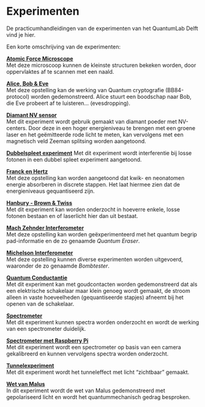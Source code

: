 # Experimenten

De practicumhandleidingen van de experimenten van het QuantumLab Delft vind je hier.
 
Een korte omschrijving van de experimenten:



**[Atomic Force Microscope](afm.md)** 
<br>
Met deze microscoop kunnen de kleinste structuren bekeken worden, door oppervlaktes af te scannen met een naald.

**[Alice, Bob & Eve](crypto.md)** 
<br>
Met deze opstelling kan de werking van Quantum cryptografie (BB84-protocol) worden gedemonstreerd. Alice stuurt een boodschap naar Bob, die Eve probeert af te luisteren... (evesdropping).   

**[Diamant NV sensor](nv.ipynb)**
<br>
Met dit experiment wordt gebruik gemaakt van diamant poeder met NV-centers. Door deze in een hoger energieniveau te brengen met een groene laser en het geëmitteerde rode licht te meten, kan vervolgens met een magnetisch veld Zeeman splitsing worden aangetoond. 

**[Dubbelspleet experiment](dubbel.md)**
Met dit experiment wordt interferentie bij losse fotonen in een dubbel spleet experiment aangetoond. 

**[Franck en Hertz](frank.md)** 
<br>
Met deze opstelling kan worden aangetoond dat kwik- en neonatomen energie absorberen in discrete stappen. Het laat hiermee zien dat de energieniveaus gequantiseerd zijn.

**[Hanbury - Brown & Twiss](hbt.md)**
<br>
Met dit experiment kan worden onderzocht in hoeverre enkele, losse fotonen bestaan en of laserlicht hier dan uit bestaat.

**[Mach Zehnder Interferometer](mach.md)** 
<br>
Met deze opstelling kan worden geëxperimenteerd met het quantum begrip pad-informatie en de zo genaamde *Quantum Eraser*. 

**[Michelson Interferometer](michelson.md)** 
<br>
Met deze opstelling kunnen diverse experimenten worden uitgevoerd, waaronder de zo genaamde *Bombtester*. 

**[Quantum Conductantie](conductantie.md)**
<br>
Met dit experiment kan met goudcontacten worden gedemonstreerd dat als een elektrische schakelaar maar klein genoeg wordt gemaakt, de stroom alleen in vaste hoeveelheden (gequantiseerde stapjes) afneemt bij het openen van de schakelaar. 

**[Spectrometer](spectro.md)**
<br>
Met dit experiment kunnen spectra worden onderzocht en wordt de werking van een spectrometer duidelijk.
 
**[Spectrometer met Raspberry Pi](spectro-pi.md)**
<br>
Met dit experiment wordt een spectrometer op basis van een camera gekalibreerd en kunnen vervolgens spectra worden onderzocht.

**[Tunnelexperiment](tunnelen.md)**
<br>
Met dit experiment wordt het tunneleffect met licht “zichtbaar” gemaakt. 

**[Wet van Malus](malus.md)**
<br>
In dit experiment wordt de wet van Malus gedemonstreerd met gepolariseerd licht en wordt het quantummechanisch gedrag besproken. 


